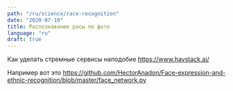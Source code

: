 ```yaml
---
path: "/ru/science/race-recognition"
date: "2020-07-19"
title: Распознавание расы по фото
language: "ru"
draft: true
---
```


Как уделать стремные сервисы наподобие https://www.haystack.ai/

Например вот это https://github.com/HectorAnadon/Face-expression-and-ethnic-recognition/blob/master/face_network.py